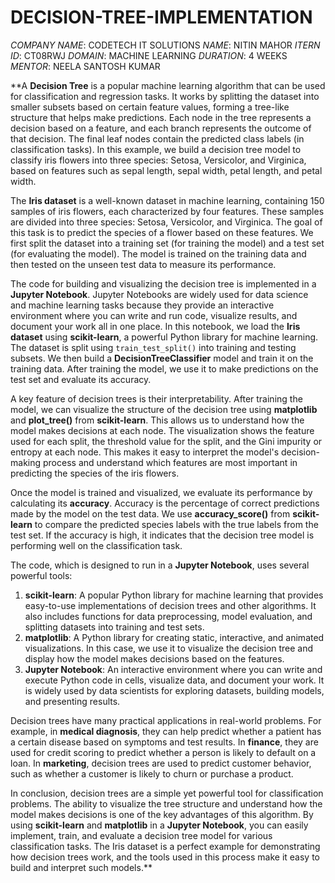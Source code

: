 # DECISION-TREE-IMPLEMENTATION
*COMPANY NAME*: CODETECH IT SOLUTIONS
*NAME*: NITIN MAHOR
*ITERN ID*: CT08RWJ
*DOMAIN*: MACHINE LEARNING
*DURATION*: 4 WEEKS
*MENTOR*: NEELA SANTOSH KUMAR 

**A **Decision Tree** is a popular machine learning algorithm that can be used for classification and regression tasks. It works by splitting the dataset into smaller subsets based on certain feature values, forming a tree-like structure that helps make predictions. Each node in the tree represents a decision based on a feature, and each branch represents the outcome of that decision. The final leaf nodes contain the predicted class labels (in classification tasks). In this example, we build a decision tree model to classify iris flowers into three species: Setosa, Versicolor, and Virginica, based on features such as sepal length, sepal width, petal length, and petal width.

The **Iris dataset** is a well-known dataset in machine learning, containing 150 samples of iris flowers, each characterized by four features. These samples are divided into three species: Setosa, Versicolor, and Virginica. The goal of this task is to predict the species of a flower based on these features. We first split the dataset into a training set (for training the model) and a test set (for evaluating the model). The model is trained on the training data and then tested on the unseen test data to measure its performance.

The code for building and visualizing the decision tree is implemented in a **Jupyter Notebook**. Jupyter Notebooks are widely used for data science and machine learning tasks because they provide an interactive environment where you can write and run code, visualize results, and document your work all in one place. In this notebook, we load the **Iris dataset** using **scikit-learn**, a powerful Python library for machine learning. The dataset is split using `train_test_split()` into training and testing subsets. We then build a **DecisionTreeClassifier** model and train it on the training data. After training the model, we use it to make predictions on the test set and evaluate its accuracy.

A key feature of decision trees is their interpretability. After training the model, we can visualize the structure of the decision tree using **matplotlib** and **plot_tree()** from **scikit-learn**. This allows us to understand how the model makes decisions at each node. The visualization shows the feature used for each split, the threshold value for the split, and the Gini impurity or entropy at each node. This makes it easy to interpret the model's decision-making process and understand which features are most important in predicting the species of the iris flowers.

Once the model is trained and visualized, we evaluate its performance by calculating its **accuracy**. Accuracy is the percentage of correct predictions made by the model on the test data. We use **accuracy_score()** from **scikit-learn** to compare the predicted species labels with the true labels from the test set. If the accuracy is high, it indicates that the decision tree model is performing well on the classification task.

The code, which is designed to run in a **Jupyter Notebook**, uses several powerful tools:
1. **scikit-learn**: A popular Python library for machine learning that provides easy-to-use implementations of decision trees and other algorithms. It also includes functions for data preprocessing, model evaluation, and splitting datasets into training and test sets.
2. **matplotlib**: A Python library for creating static, interactive, and animated visualizations. In this case, we use it to visualize the decision tree and display how the model makes decisions based on the features.
3. **Jupyter Notebook**: An interactive environment where you can write and execute Python code in cells, visualize data, and document your work. It is widely used by data scientists for exploring datasets, building models, and presenting results.

Decision trees have many practical applications in real-world problems. For example, in **medical diagnosis**, they can help predict whether a patient has a certain disease based on symptoms and test results. In **finance**, they are used for credit scoring to predict whether a person is likely to default on a loan. In **marketing**, decision trees are used to predict customer behavior, such as whether a customer is likely to churn or purchase a product.

In conclusion, decision trees are a simple yet powerful tool for classification problems. The ability to visualize the tree structure and understand how the model makes decisions is one of the key advantages of this algorithm. By using **scikit-learn** and **matplotlib** in a **Jupyter Notebook**, you can easily implement, train, and evaluate a decision tree model for various classification tasks. The Iris dataset is a perfect example for demonstrating how decision trees work, and the tools used in this process make it easy to build and interpret such models.**
